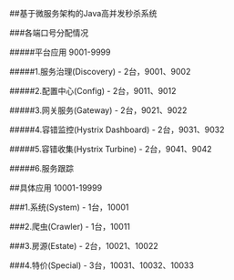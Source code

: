 ##基于微服务架构的Java高并发秒杀系统

###各端口号分配情况

#####平台应用 9001-9999

#####1.服务治理(Discovery) - 2台，9001、9002

#####2.配置中心(Config) - 2台，9011、9012

#####3.网关服务(Gateway) - 2台，9021、9022

#####4.容错监控(Hystrix Dashboard) - 2台，9031、9032

#####5.容错收集(Hystrix Turbine) - 2台，9041、9042

#####6.服务跟踪

##具体应用 10001-19999

###1.系统(System) - 1台，10001

###2.爬虫(Crawler) - 1台，10011

###3.房源(Estate) - 2台，10021、10022

###4.特价(Special) - 3台，10031、10032、10033
